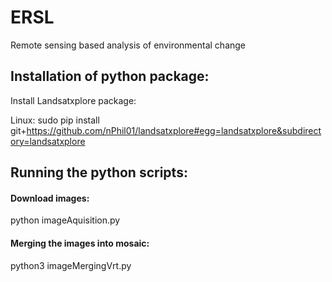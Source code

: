 # ERSL
Remote sensing based analysis of environmental change


## Installation of python package:
Install Landsatxplore package:

Linux: 
sudo pip install git+https://github.com/nPhil01/landsatxplore#egg=landsatxplore&subdirectory=landsatxplore


## Running the python scripts:
#### Download images:
python imageAquisition.py

#### Merging the images into mosaic:
python3 imageMergingVrt.py
